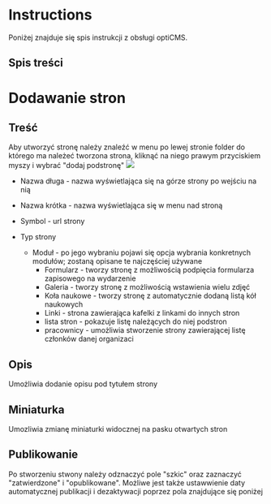 # Instructions

Poniżej znajduje się spis instrukcji z obsługi optiCMS.

## Spis treści

# Dodawanie stron
## Treść
Aby utworzyć stronę należy znaleźć w menu po lewej stronie folder do którego ma należeć tworzona strona, kliknąć na niego prawym przyciskiem myszy i wybrać "dodaj podstronę"
![](.images/tworzenie-strony1.jpg)

- Nazwa długa - nazwa wyświetlająca się na górze strony po wejściu na nią
- Nazwa krótka - nazwa wyświetlająca się w menu nad stroną
- Symbol - url strony

- Typ strony
  - Moduł - po jego wybraniu pojawi się opcja wybrania konkretnych modułów; zostaną opisane te najczęściej używane
    - Formularz - tworzy stronę z możliwością podpięcia formularza zapisowego na wydarzenie
    - Galeria - tworzy stronę z możliwością wstawienia wielu zdjęć
    - Koła naukowe - tworzy stronę z automatycznie dodaną listą kół naukowych
    - Linki - strona zawierająca kafelki z linkami do innych stron
    - lista stron - pokazuje listę należących do niej podstron
    - pracownicy - umożliwia stworzenie strony zawierającej listę członków danej organizaci
## Opis
Umożliwia dodanie opisu pod tytułem strony

## Miniaturka
Umozliwia zmianę miniaturki widocznej na pasku otwartych stron

## Publikowanie
Po stworzeniu stwony należy odznaczyć pole "szkic" oraz zaznaczyć "zatwierdzone" i "opublikowane".
Możliwe jest także ustawwienie daty automatycznej publikacji i dezaktywacji poprzez pola znajdujące się poniżej
